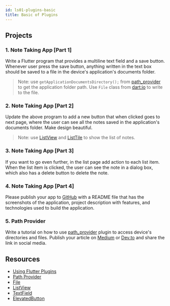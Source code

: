 ```yaml
---
id: ls01-plugins-basic
title: Basic of Plugins
---
```


## Projects

### 1. Note Taking App [Part 1]

Write a Flutter program that provides a multiline text field and a save button. Whenever user press the save button, anything written in the text box should be saved to a file in the device's application's documents folder.

> Note: use `getApplicationDocumentsDirectory();` from [path_provider](https://pub.dev/packages/path_provider) to get the application folder path. Use `File` class from [dart:io](https://api.flutter.dev/flutter/dart-io/dart-io-library.html) to write to the file.

### 2. Note Taking App [Part 2]

Update the above program to add a new button that when clicked goes to next page, where the user can see all the notes saved in the application's documents folder. Make design beautiful.

> Note: use [ListView](https://api.flutter.dev/flutter/widgets/ListView-class.html) and [ListTile](https://api.flutter.dev/flutter/material/ListTile-class.html) to show the list of notes.

### 3. Note Taking App [Part 3]

If you want to go even further, in the list page add action to each list item. When the list item is clicked, the user can see the note in a dialog box, which also has a delete button to delete the note.


### 4. Note Taking App [Part 4]

Please publish your app to [GitHub](https://github.com) with a README file that has the screenshots of the application, project description with features, and technologies used to build the application.

### 5. Path Provider

Write a tutorial on how to use [path_provider](https://pub.dev/packages/path_provider) plugin to access device's directories and files. Publish your article on [Medium](https://medium.com) or [Dev.to](https://dev.to) and share the link in social media.

## Resources

- [Using Flutter Plugins](https://flutter.dev/docs/development/packages-and-plugins/using-packages)
- [Path Provider](https://pub.dev/packages/path_provider)
- [File](https://api.flutter.dev/flutter/dart-io/File-class.html)
- [ListView](https://api.flutter.dev/flutter/widgets/ListView-class.html)
- [TextField](https://api.flutter.dev/flutter/material/TextField-class.html)
- [ElevatedButton](https://api.flutter.dev/flutter/material/ElevatedButton-class.html)